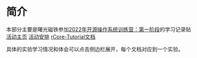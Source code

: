 # 简介
本部分主要是曙光磁铁参加[2022年开源操作系统训练营：第一阶段](https://github.com/LearningOS/lab0-0-setup-env-run-os1-DawnMagnet/blob/main/scheduling.md)的学习记录贴  
[活动主页](https://github.com/LearningOS/rust-based-os-comp2022) [活动安排](https://github.com/LearningOS/rust-based-os-comp2022/blob/main/scheduling.md) [rCore-Tutorial文档](http://rcore-os.cn/rCore-Tutorial-Book-v3/)

具体的实验学习情况和体会可以点击侧边栏展开，每个文档对应到一个实验。